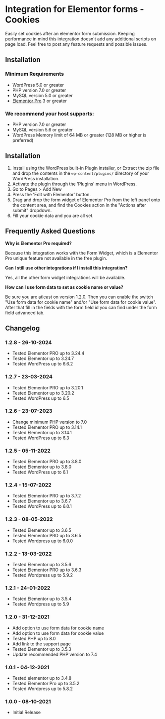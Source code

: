 # Integration for Elementor forms - Cookies

Easily set cookies after an elementor form submission.
Keeping performance in mind this integration doesn't add any additional scripts on page load. 
Feel free to post any feature requests and possible issues.

## Installation

### Minimum Requirements

* WordPress 5.0 or greater
* PHP version 7.0 or greater
* MySQL version 5.0 or greater
* [Elementor Pro](https://elementor.com) 3 or greater

### We recommend your host supports:

* PHP version 7.0 or greater
* MySQL version 5.6 or greater
* WordPress Memory limit of 64 MB or greater (128 MB or higher is preferred)

## Installation

1. Install using the WordPress built-in Plugin installer, or Extract the zip file and drop the contents in the `wp-content/plugins/` directory of your WordPress installation.
2. Activate the plugin through the 'Plugins' menu in WordPress.
3. Go to Pages > Add New
4. Press the 'Edit with Elementor' button.
5. Drag and drop the form widget of Elementor Pro from the left panel onto the content area, and find the Cookies action in the "Actions after submit" dropdown.
6. Fill your cookie data and you are all set.

## Frequently Asked Questions

**Why is Elementor Pro required?**

Because this integration works with the Form Widget, which is a Elementor Pro unique feature not available in the free plugin.

**Can I still use other integrations if I install this integration?**

Yes, all the other form widget integrations will be available.

**How can I use form data to set as cookie name or value?**

Be sure you are atleast on version 1.2.0. Then you can enable the switch "Use form data for cookie name" and/or "Use form data for cookie value". After that fill in the fields with the form field id you can find under the form field advanced tab.

## Changelog

###  1.2.8 - 26-10-2024 
* Tested Elementor PRO up to 3.24.4
* Tested Elementor up to 3.24.7
* Tested WordPress up to 6.6.2

###  1.2.7 - 23-03-2024 
* Tested Elementor PRO up to 3.20.1
* Tested Elementor up to 3.20.2
* Tested WordPress up to 6.5

###  1.2.6 - 23-07-2023 
* Change minimum PHP version to 7.0
* Tested Elementor PRO up to 3.14.1
* Tested Elementor up to 3.14.1
* Tested WordPress up to 6.3

###  1.2.5 - 05-11-2022 
* Tested Elementor PRO up to 3.8.0
* Tested Elementor up to 3.8.0
* Tested WordPress up to 6.1

###  1.2.4 - 15-07-2022 
* Tested Elementor PRO up to 3.7.2
* Tested Elementor up to 3.6.7
* Tested WordPress up to 6.0.1

### 1.2.3 - 08-05-2022
* Tested Elementor up to 3.6.5
* Tested Elementor PRO up to 3.6.5
* Tested Wordpress up to 6.0.0

### 1.2.2 - 13-03-2022
* Tested Elementor up to 3.5.6
* Tested Elementor PRO up to 3.6.3
* Tested Wordpress up to 5.9.2

### 1.2.1 - 24-01-2022
* Tested Elementor up to 3.5.4
* Tested Wordpress up to 5.9

### 1.2.0 - 31-12-2021
* Add option to use form data for cookie name
* Add option to use form data for cookie value
* Tested PHP up to 8.0
* Add link to the support page
* Tested Elementor up to 3.5.3
* Update recommended PHP version to 7.4

### 1.0.1 - 04-12-2021
* Tested elementor up to 3.4.8
* Tested Elementor Pro up to 3.5.2
* Tested Wordpress up to 5.8.2

### 1.0.0 - 08-10-2021
* Initial Release